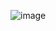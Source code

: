 ![image](https://github.com/TVimala/Fullstack/assets/143889003/c5f7662f-bc75-451e-80cc-6ba8f5ae5b15)
